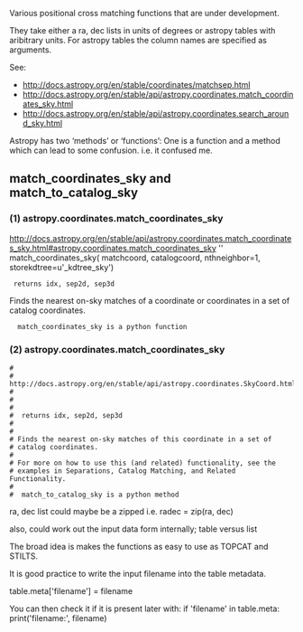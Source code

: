 

Various positional cross matching functions that are under development.

They take either a ra, dec lists in units of degrees or astropy tables
with aribitrary units. For astropy tables the column names are specified
as arguments.

See:

* http://docs.astropy.org/en/stable/coordinates/matchsep.html
* http://docs.astropy.org/en/stable/api/astropy.coordinates.match_coordinates_sky.html
* http://docs.astropy.org/en/stable/api/astropy.coordinates.search_around_sky.html

Astropy has two ‘methods’ or ‘functions’: One is  a function and a method
which can lead to some confusion. i.e. it confused me.

    
## match_coordinates_sky and match_to_catalog_sky
    
###  (1) astropy.coordinates.match_coordinates_sky
    
http://docs.astropy.org/en/stable/api/astropy.coordinates.match_coordinates_sky.html#astropy.coordinates.match_coordinates_sky
''    
     match_coordinates_sky(
         matchcoord, catalogcoord, nthneighbor=1,
         storekdtree=u'_kdtree_sky')

     returns idx, sep2d, sep3d
    
 Finds the nearest on-sky matches of a coordinate or coordinates in a
      set of catalog coordinates.
    
      match_coordinates_sky is a python function
    
### (2) astropy.coordinates.match_coordinates_sky
    #
    # http://docs.astropy.org/en/stable/api/astropy.coordinates.SkyCoord.html#astropy.coordinates.SkyCoord.match_to_catalog_sky
    #
    #
    #
    #  returns idx, sep2d, sep3d
    #
    #
    # Finds the nearest on-sky matches of this coordinate in a set of
    # catalog coordinates.
    #
    # For more on how to use this (and related) functionality, see the
    # examples in Separations, Catalog Matching, and Related Functionality.
    #
    #  match_to_catalog_sky is a python method



ra, dec list could maybe be a zipped i.e. radec = zip(ra, dec)

also, could work out the input data form internally; table versus list

The broad idea is makes the functions as easy to use as TOPCAT and STILTS.


It is good practice to write the input filename into the table metadata.

table.meta['filename'] = filename

You can then check it if it is present later with:
if 'filename' in table.meta:
    print('filename:', filename)
